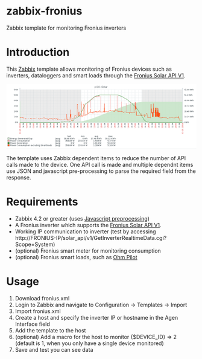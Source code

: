 # zabbix-fronius
Zabbix template for monitoring Fronius inverters

# Introduction
This [Zabbix](https://www.zabbix.com/) template allows monitoring of Fronius devices such as inverters, dataloggers and smart loads through the [Fronius Solar API V1](https://www.fronius.com/en/photovoltaics/products/all-products/system-monitoring/open-interfaces/fronius-solar-api-json-).

![graph of solar usage showing energy used and generated](https://raw.githubusercontent.com/wilsonwaters/zabbix-fronius/master/doc/fronius-graph.png "Example graph")

The template uses Zabbix dependent items to reduce the number of API calls made to the device. One API call is made and multiple dependnt items use JSON and javascript pre-processing to parse the required field from the response.

# Requirements
* Zabbix 4.2 or greater (uses [Javascript preprocessing](https://blog.zabbix.com/javascript-support-in-item-preprocessing/6901/))
* A Fronius inverter which supports the [Fronius Solar API V1](https://www.fronius.com/en/photovoltaics/products/all-products/system-monitoring/open-interfaces/fronius-solar-api-json-).
* Working IP communication to inverter (test by accessing http://FRONIUS-IP/solar_api/v1/GetInverterRealtimeData.cgi?Scope=System)
* (optional) Fronius smart meter for monitoring consumption
* (optional) Fronius smart loads, such as [Ohm Pilot](https://www.fronius.com/en/photovoltaics/products/all-products/solutions/fronius-solution-for-heat-generation/fronius-ohmpilot/fronius-ohmpilot)

# Usage
1. Download fronius.xml
1. Login to Zabbix and navigate to Configuration -> Templates -> Import
1. Import fronius.xml
1. Create a host and specify the inverter IP or hostname in the Agen Interface field
1. Add the template to the host
1. (optional) Add a macro for the host to monitor {$DEVICE_ID} => 2 (default is 1, when you only have a single device monitored)
1. Save and test you can see data
